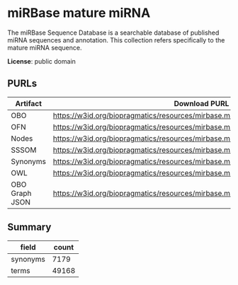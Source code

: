 # miRBase mature miRNA

The miRBase Sequence Database is a searchable database of published miRNA sequences and annotation. This collection refers specifically to the mature miRNA sequence.

**License**: public domain

## PURLs

| Artifact       | Download PURL                                                                       | Latest Versioned Download PURL                                                           |
|----------------|-------------------------------------------------------------------------------------|------------------------------------------------------------------------------------------|
| OBO            | https://w3id.org/biopragmatics/resources/mirbase.mature/mirbase.mature.obo          | https://w3id.org/biopragmatics/resources/mirbase.mature/22.1/mirbase.mature.obo          |
| OFN            | https://w3id.org/biopragmatics/resources/mirbase.mature/mirbase.mature.ofn          | https://w3id.org/biopragmatics/resources/mirbase.mature/22.1/mirbase.mature.ofn          |
| Nodes          | https://w3id.org/biopragmatics/resources/mirbase.mature/mirbase.mature.tsv          | https://w3id.org/biopragmatics/resources/mirbase.mature/22.1/mirbase.mature.tsv          |
| SSSOM          | https://w3id.org/biopragmatics/resources/mirbase.mature/mirbase.mature.sssom.tsv    | https://w3id.org/biopragmatics/resources/mirbase.mature/22.1/mirbase.mature.sssom.tsv    |
| Synonyms       | https://w3id.org/biopragmatics/resources/mirbase.mature/mirbase.mature.synonyms.tsv | https://w3id.org/biopragmatics/resources/mirbase.mature/22.1/mirbase.mature.synonyms.tsv |
| OWL            | https://w3id.org/biopragmatics/resources/mirbase.mature/mirbase.mature.owl          | https://w3id.org/biopragmatics/resources/mirbase.mature/22.1/mirbase.mature.owl          |
| OBO Graph JSON | https://w3id.org/biopragmatics/resources/mirbase.mature/mirbase.mature.json         | https://w3id.org/biopragmatics/resources/mirbase.mature/22.1/mirbase.mature.json         |

## Summary

| field    |   count |
|----------|---------|
| synonyms |    7179 |
| terms    |   49168 |
